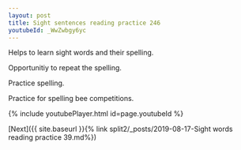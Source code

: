 ```yaml
---
layout: post
title: Sight sentences reading practice 246
youtubeId: _WwZwbgy6yc
---
```

 
 
Helps to learn sight words and their spelling.

Opportunitiy to repeat the spelling. 

Practice spelling. 
 
Practice for spelling bee competitions. 
 
{% include youtubePlayer.html id=page.youtubeId %}
 
 

[Next]({{ site.baseurl }}{% link  split2/_posts/2019-08-17-Sight words reading practice 39.md%})
 
